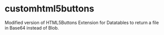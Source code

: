 # customhtml5buttons

Modified version of HTML5Buttons Extension for Datatables to return a file in Base64 instead of Blob.
